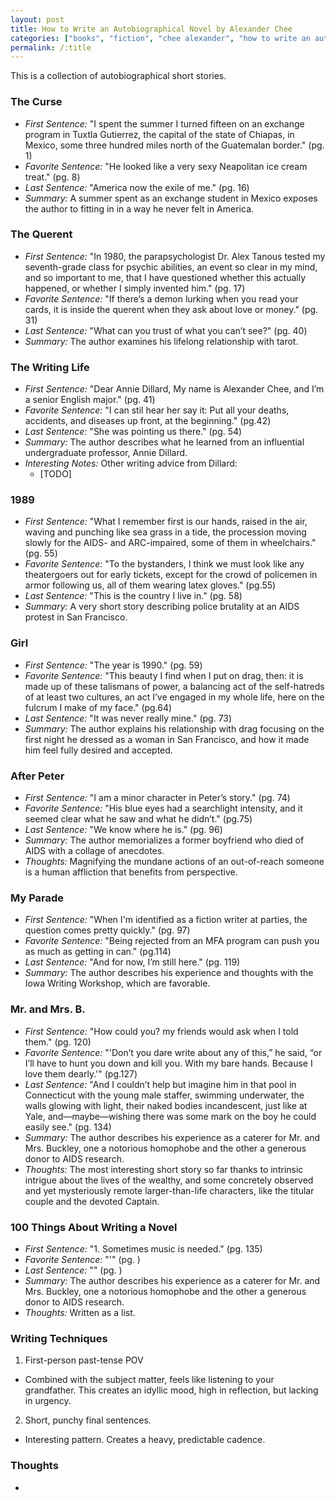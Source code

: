 ```yaml
---
layout: post
title: How to Write an Autobiographical Novel by Alexander Chee
categories: ["books", "fiction", "chee alexander", "how to write an autobiographical novel"]
permalink: /:title
---
```


This is a collection of autobiographical short stories. 

### The Curse
- _First Sentence:_ "I spent the summer I turned fifteen on an exchange program in Tuxtla Gutierrez, the capital of the state of Chiapas, in Mexico, some three hundred miles north of the Guatemalan border." (pg. 1)
- _Favorite Sentence:_ "He looked like a very sexy Neapolitan ice cream treat." (pg. 8)
- _Last Sentence:_ "America now the exile of me." (pg. 16)
- _Summary:_ A summer spent as an exchange student in Mexico exposes the author to fitting in in a way he never felt in America.

### The Querent
- _First Sentence:_ "In 1980, the parapsychologist Dr. Alex Tanous tested my seventh-grade class for psychic abilities, an event so clear in my mind, and so important to me, that I have questioned whether this actually happened, or whether I simply invented him." (pg. 17)
- _Favorite Sentence:_ "If there’s a demon lurking when you read your cards, it is inside the querent when they ask about love or money." (pg. 31)
- _Last Sentence:_ "What can you trust of what you can’t see?" (pg. 40)
- _Summary:_ The author examines his lifelong relationship with tarot.

### The Writing Life
- _First Sentence:_ "Dear Annie Dillard, My name is Alexander Chee, and I’m a senior English major." (pg. 41)
- _Favorite Sentence:_ "I can stil hear her say it: Put all your deaths, accidents, and diseases up front, at the beginning." (pg.42)
- _Last Sentence:_ "She was pointing us there." (pg. 54)
- _Summary:_ The author describes what he learned from an influential undergraduate professor, Annie Dillard.
- _Interesting Notes:_ Other writing advice from Dillard: 
  - [TODO]

### 1989
- _First Sentence:_ "What I remember first is our hands, raised in the air, waving and punching like sea grass in a tide, the procession moving slowly for the AIDS- and ARC-impaired, some of them in wheelchairs." (pg. 55)
- _Favorite Sentence:_ "To the bystanders, I think we must look like any theatergoers out for early tickets, except for the crowd of policemen in armor following us, all of them wearing latex gloves." (pg.55)
- _Last Sentence:_ "This is the country I live in." (pg. 58)
- _Summary:_ A very short story describing police brutality at an AIDS protest in San Francisco.

### Girl
- _First Sentence:_ "The year is 1990." (pg. 59)
- _Favorite Sentence:_ "This beauty I find when I put on drag, then: it is made up of these talismans of power, a balancing act of the self-hatreds of at least two cultures, an act I’ve engaged in my whole life, here on the fulcrum I make of my face." (pg.64)
- _Last Sentence:_ "It was never really mine." (pg. 73)
- _Summary:_ The author explains his relationship with drag focusing on the first night he dressed as a woman in San Francisco, and how it made him feel fully desired and accepted.

### After Peter
- _First Sentence:_ "I am a minor character in Peter’s story." (pg. 74)
- _Favorite Sentence:_ "His blue eyes had a searchlight intensity, and it seemed clear what he saw and what he didn’t." (pg.75)
- _Last Sentence:_ "We know where he is." (pg. 96)
- _Summary:_ The author memorializes a former boyfriend who died of AIDS with a collage of anecdotes.
- _Thoughts:_ Magnifying the mundane actions of an out-of-reach someone is a human affliction that benefits from perspective.

### My Parade
- _First Sentence:_ "When I'm identified as a fiction writer at parties, the question comes pretty quickly." (pg. 97)
- _Favorite Sentence:_ "Being rejected from an MFA program can push you as much as getting in can." (pg.114)
- _Last Sentence:_ "And for now, I’m still here." (pg. 119)
- _Summary:_ The author describes his experience and thoughts with the Iowa Writing Workshop, which are favorable.

### Mr. and Mrs. B.
- _First Sentence:_ "How could you? my friends would ask when I told them." (pg. 120)
- _Favorite Sentence:_ "'Don’t you dare write about any of this,” he said, “or I’ll have to hunt you down and kill you. With my bare hands. Because I love them dearly.'" (pg.127)
- _Last Sentence:_ "And I couldn’t help but imagine him in that pool in Connecticut with the young male staffer, swimming underwater, the walls glowing with light, their naked bodies incandescent, just like at Yale, and—maybe—wishing there was some mark on the boy he could easily see." (pg. 134)
- _Summary:_ The author describes his experience as a caterer for Mr. and Mrs. Buckley, one a notorious homophobe and the other a generous donor to AIDS research.
- _Thoughts:_ The most interesting short story so far thanks to intrinsic intrigue about the lives of the wealthy, and some concretely observed and yet mysteriously remote larger-than-life characters, like the titular couple and the devoted Captain.

### 100 Things About Writing a Novel
- _First Sentence:_ "1. Sometimes music is needed." (pg. 135)
- _Favorite Sentence:_ "'" (pg. )
- _Last Sentence:_ "" (pg. )
- _Summary:_ The author describes his experience as a caterer for Mr. and Mrs. Buckley, one a notorious homophobe and the other a generous donor to AIDS research.
- _Thoughts:_ Written as a list. 


### Writing Techniques

1. First-person past-tense POV 

- Combined with the subject matter, feels like listening to your grandfather. This creates an idyllic mood, high in reflection, but lacking in urgency.

2. Short, punchy final sentences.

- Interesting pattern. Creates a heavy, predictable cadence.


### Thoughts

- 
